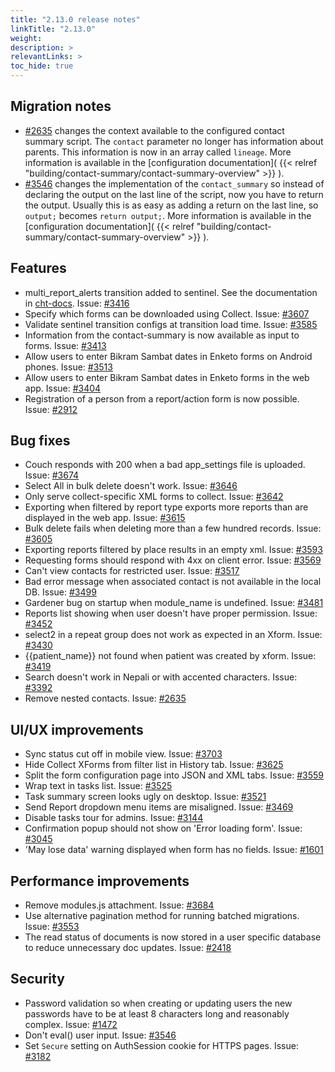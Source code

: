 ```yaml
---
title: "2.13.0 release notes"
linkTitle: "2.13.0"
weight: 
description: >
relevantLinks: >
toc_hide: true
---
```


## Migration notes

- [#2635](https://github.com/medic/cht-core/issues/2635) changes the context available to the configured contact summary script. The `contact` parameter no longer has information about parents. This information is now in an array called `lineage`. More information is available in the [configuration documentation]( {{< relref "building/contact-summary/contact-summary-overview" >}} ).
- [#3546](https://github.com/medic/cht-core/issues/3546) changes the implementation of the `contact_summary` so instead of declaring the output on the last line of the script, now you have to return the output. Usually this is as easy as adding a return on the last line, so `output;` becomes `return output;`. More information is available in the [configuration documentation]( {{< relref "building/contact-summary/contact-summary-overview" >}} ).

## Features

- multi_report_alerts transition added to sentinel. See the documentation in [cht-docs](https://docs.communityhealthtoolkit.org/apps/reference/app-settings/transitions/). Issue: [#3416](https://github.com/medic/cht-core/issues/3416)
- Specify which forms can be downloaded using Collect. Issue: [#3607](https://github.com/medic/cht-core/issues/3607)
- Validate sentinel transition configs at transition load time. Issue: [#3585](https://github.com/medic/cht-core/issues/3585)
- Information from the contact-summary is now available as input to forms. Issue: [#3413](https://github.com/medic/cht-core/issues/3413)
- Allow users to enter Bikram Sambat dates in Enketo forms on Android phones. Issue: [#3513](https://github.com/medic/cht-core/issues/3513)
- Allow users to enter Bikram Sambat dates in Enketo forms in the web app. Issue: [#3404](https://github.com/medic/cht-core/issues/3404)
- Registration of a person from a report/action form is now possible. Issue: [#2912](https://github.com/medic/cht-core/issues/2912)

## Bug fixes

- Couch responds with 200 when a bad app_settings file is uploaded. Issue: [#3674](https://github.com/medic/cht-core/issues/3674)
- Select All in bulk delete doesn't work. Issue: [#3646](https://github.com/medic/cht-core/issues/3646)
- Only serve collect-specific XML forms to collect. Issue: [#3642](https://github.com/medic/cht-core/issues/3642)
- Exporting when filtered by report type exports more reports than are displayed in the web app. Issue: [#3615](https://github.com/medic/cht-core/issues/3615)
- Bulk delete fails when deleting more than a few hundred records. Issue: [#3605](https://github.com/medic/cht-core/issues/3605)
- Exporting reports filtered by place results in an empty xml. Issue: [#3593](https://github.com/medic/cht-core/issues/3593)
- Requesting forms should respond with 4xx on client error. Issue: [#3569](https://github.com/medic/cht-core/issues/3569)
- Can't view contacts for restricted user. Issue: [#3517](https://github.com/medic/cht-core/issues/3517)
- Bad error message when associated contact is not available in the local DB. Issue: [#3499](https://github.com/medic/cht-core/issues/3499)
- Gardener bug on startup when module_name is undefined. Issue: [#3481](https://github.com/medic/cht-core/issues/3481)
- Reports list showing when user doesn't have proper permission. Issue: [#3452](https://github.com/medic/cht-core/issues/3452)
- select2 in a repeat group does not work as expected in an Xform. Issue: [#3430](https://github.com/medic/cht-core/issues/3430)
- {{patient_name}} not found when patient was created by xform. Issue: [#3419](https://github.com/medic/cht-core/issues/3419)
- Search doesn't work in Nepali or with accented characters. Issue: [#3392](https://github.com/medic/cht-core/issues/3392)
- Remove nested contacts. Issue: [#2635](https://github.com/medic/cht-core/issues/2635)

## UI/UX improvements

- Sync status cut off in mobile view. Issue: [#3703](https://github.com/medic/cht-core/issues/3703)
- Hide Collect XForms from filter list in History tab. Issue: [#3625](https://github.com/medic/cht-core/issues/3625)
- Split the form configuration page into JSON and XML tabs. Issue: [#3559](https://github.com/medic/cht-core/issues/3559)
- Wrap text in tasks list. Issue: [#3525](https://github.com/medic/cht-core/issues/3525)
- Task summary screen looks ugly on desktop. Issue: [#3521](https://github.com/medic/cht-core/issues/3521)
- Send Report dropdown menu items are misaligned. Issue: [#3469](https://github.com/medic/cht-core/issues/3469)
- Disable tasks tour for admins. Issue: [#3144](https://github.com/medic/cht-core/issues/3144)
- Confirmation popup should not show on 'Error loading form'. Issue: [#3045](https://github.com/medic/cht-core/issues/3045)
- 'May lose data' warning displayed when form has no fields. Issue: [#1601](https://github.com/medic/cht-core/issues/1601)

## Performance improvements

- Remove modules.js attachment. Issue: [#3684](https://github.com/medic/cht-core/issues/3684)
- Use alternative pagination method for running batched migrations. Issue: [#3553](https://github.com/medic/cht-core/issues/3553)
- The read status of documents is now stored in a user specific database to reduce unnecessary doc updates. Issue: [#2418](https://github.com/medic/cht-core/issues/2418)

## Security

- Password validation so when creating or updating users the new passwords have to be at least 8 characters long and reasonably complex. Issue: [#1472](https://github.com/medic/cht-core/issues/1472)
- Don't eval() user input. Issue: [#3546](https://github.com/medic/cht-core/issues/3546)
- Set `Secure` setting on AuthSession cookie for HTTPS pages. Issue: [#3182](https://github.com/medic/cht-core/issues/3182)
